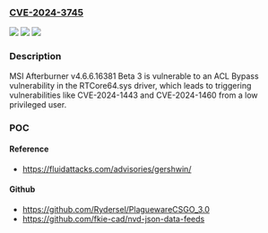 ### [CVE-2024-3745](https://cve.mitre.org/cgi-bin/cvename.cgi?name=CVE-2024-3745)
![](https://img.shields.io/static/v1?label=Product&message=MSI%20Afterburner&color=blue)
![](https://img.shields.io/static/v1?label=Version&message=%3D%204.6.6.16381%20Beta%203%20&color=brighgreen)
![](https://img.shields.io/static/v1?label=Vulnerability&message=CWE-863%20Incorrect%20Authorization&color=brighgreen)

### Description

MSI Afterburner v4.6.6.16381 Beta 3 is vulnerable to an ACL Bypass vulnerability in the RTCore64.sys driver, which leads to triggering vulnerabilities like CVE-2024-1443 and CVE-2024-1460 from a low privileged user.

### POC

#### Reference
- https://fluidattacks.com/advisories/gershwin/

#### Github
- https://github.com/Rydersel/PlaguewareCSGO_3.0
- https://github.com/fkie-cad/nvd-json-data-feeds

